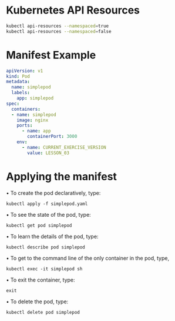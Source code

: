 # Kubernetes API Resources
```bash
kubectl api-resources --namespaced=true
kubectl api-resources --namespaced=false
```
# Manifest Example

```yaml
apiVersion: v1
kind: Pod
metadata:
  name: simplepod
  labels:
    app: simplepod
spec:
  containers:
  - name: simplepod
    image: nginx
    ports:
      - name: app
        containerPort: 3000
    env:
      - name: CURRENT_EXERCISE_VERSION
        value: LESSON_03
```

# Applying the manifest

• To create the pod declaratively, type:

`kubectl apply -f simplepod.yaml`

• To see the state of the pod, type:

`kubectl get pod simplepod`

• To learn the details of the pod, type:

`kubectl describe pod simplepod`

• To get to the command line of the only container in the pod, type,

`kubectl exec -it simplepod sh`

• To exit the container, type:

`exit`

• To delete the pod, type:

`kubectl delete pod simplepod`



